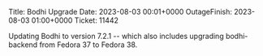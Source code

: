 Title: Bodhi Upgrade
Date: 2023-08-03 00:01+0000
OutageFinish: 2023-08-03 01:00+0000
Ticket: 11442

Updating Bodhi to version 7.2.1 -- which also includes 
upgrading bodhi-backend from Fedora 37 to Fedora 38.
